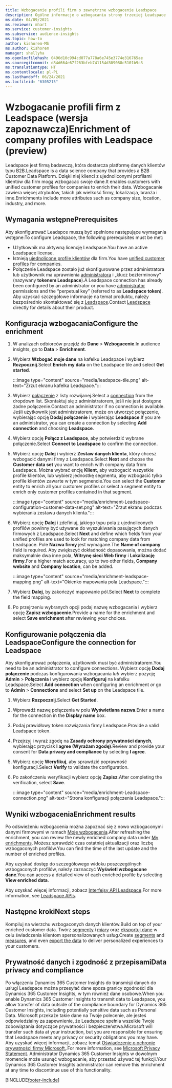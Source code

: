 ```yaml
---
title: Wzbogacanie profili firm o zewnętrzne wzbogacenie Leadspace
description: Ogólne informacje o wzbogacaniu strony trzeciej Leadspace.
ms.date: 04/09/2021
ms.reviewer: mhart
ms.service: customer-insights
ms.subservice: audience-insights
ms.topic: how-to
author: kishorem-MS
ms.author: kishorem
manager: shellyha
ms.openlocfilehash: 0496d10c994cd077a778a6e745e3774e316765ae
ms.sourcegitcommit: d84d664e67f263bfeb741154d309088c5101b9c3
ms.translationtype: HT
ms.contentlocale: pl-PL
ms.lasthandoff: 06/24/2021
ms.locfileid: "6305215"
---
```

# <a name="enrichment-of-company-profiles-with-leadspace-preview"></a><span data-ttu-id="9700a-103">Wzbogacanie profili firm z Leadspace (wersja zapoznawcza)</span><span class="sxs-lookup"><span data-stu-id="9700a-103">Enrichment of company profiles with Leadspace (preview)</span></span>

<span data-ttu-id="9700a-104">Leadspace jest firmą badawczą, która dostarcza platformę danych klientów typu B2B.</span><span class="sxs-lookup"><span data-stu-id="9700a-104">Leadspace is a data science company that provides a B2B Customer Data Platform.</span></span> <span data-ttu-id="9700a-105">Dzięki niej klienci z ujednoliconymi profilami klientów dla firm mogą wzbogacać swoje dane.</span><span class="sxs-lookup"><span data-stu-id="9700a-105">It enables customers with unified customer profiles for companies to enrich their data.</span></span> <span data-ttu-id="9700a-106">Wzbogacanie zawiera więcej atrybutów, takich jak wielkość firmy, lokalizacja, branża i inne.</span><span class="sxs-lookup"><span data-stu-id="9700a-106">Enrichments include more attributes such as company size, location, industry, and more.</span></span>

## <a name="prerequisites"></a><span data-ttu-id="9700a-107">Wymagania wstępne</span><span class="sxs-lookup"><span data-stu-id="9700a-107">Prerequisites</span></span>

<span data-ttu-id="9700a-108">Aby skonfigurować Leadspce muszą być spełnione następujące wymagania wstępne:</span><span class="sxs-lookup"><span data-stu-id="9700a-108">To configure Leadspace, the following prerequisites must be met:</span></span>

- <span data-ttu-id="9700a-109">Użytkownik ma aktywną licencję Leadspace.</span><span class="sxs-lookup"><span data-stu-id="9700a-109">You have an active Leadspace license.</span></span>
- <span data-ttu-id="9700a-110">Istnieją [ujednolicone profile klientów](customer-profiles.md) dla firm.</span><span class="sxs-lookup"><span data-stu-id="9700a-110">You have [unified customer profiles](customer-profiles.md) for companies.</span></span>
- <span data-ttu-id="9700a-111">Połączenie Leadspace zostało już skonfigurowane przez administratora lub użytkownik ma uprawnienia [administratora](permissions.md#administrator) i „klucz bezterminowy” (nazywany **tokenem Leadspace**).</span><span class="sxs-lookup"><span data-stu-id="9700a-111">A Leadspace connection has already been configured by an administrator or you have [administrator](permissions.md#administrator) permissions and the “perpetual key” (referred to as **Leadspace token**).</span></span> <span data-ttu-id="9700a-112">Aby uzyskać szczegółowe informacje na temat produktu, należy bezpośrednio skontaktować się z [Leadspace](https://www.leadspace.com/products/leadspace-on-demand/).</span><span class="sxs-lookup"><span data-stu-id="9700a-112">Contact [Leadspace](https://www.leadspace.com/products/leadspace-on-demand/) directly for details about their product.</span></span>

## <a name="configure-the-enrichment"></a><span data-ttu-id="9700a-113">Konfiguracja wzbogacania</span><span class="sxs-lookup"><span data-stu-id="9700a-113">Configure the enrichment</span></span>

1. <span data-ttu-id="9700a-114">W analizach odbiorców przejdź do **Dane** > **Wzbogacenie**.</span><span class="sxs-lookup"><span data-stu-id="9700a-114">In audience insights, go to **Data** > **Enrichment**.</span></span>

1. <span data-ttu-id="9700a-115">Wybierz **Wzbogać moje dane** na kafelku Leadspace i wybierz **Rozpocznij**.</span><span class="sxs-lookup"><span data-stu-id="9700a-115">Select **Enrich my data** on the Leadspace tile and select **Get started**.</span></span>

   :::image type="content" source="media/leadspace-tile.png" alt-text="Zrzut ekranu kafelka Leadspace.":::

1. <span data-ttu-id="9700a-117">Wybierz [połączenie](connections.md) z listy rozwijanej.</span><span class="sxs-lookup"><span data-stu-id="9700a-117">Select a [connection](connections.md) from the dropdown list.</span></span> <span data-ttu-id="9700a-118">Skontaktuj się z administratorem, jeśli nie jest dostępne żadne połączenie.</span><span class="sxs-lookup"><span data-stu-id="9700a-118">Contact an administrator if no connection is available.</span></span> <span data-ttu-id="9700a-119">Jeśli użytkownik jest administratorem, może on utworzyć połączenie, wybierając opcję **Dodaj połączenie** i wybierając **Leadspace**.</span><span class="sxs-lookup"><span data-stu-id="9700a-119">If you are an administrator, you can create a connection by selecting **Add connection** and choosing **Leadspace**.</span></span> 

1. <span data-ttu-id="9700a-120">Wybierz opcję **Połącz z Leadspace**, aby potwierdzić wybrane połączenie.</span><span class="sxs-lookup"><span data-stu-id="9700a-120">Select **Connect to Leadspace** to confirm the connection.</span></span>

1. <span data-ttu-id="9700a-121">Wybierz opcję **Dalej** i wybierz **Zestaw danych klienta**, który chcesz wzbogacić danymi firmy z Leadspace.</span><span class="sxs-lookup"><span data-stu-id="9700a-121">Select **Next** and choose the **Customer data set** you want to enrich with company data from Leadspace.</span></span> <span data-ttu-id="9700a-122">Można wybrać encję **Klient**, aby wzbogacić wszystkie profile klientów, lub wybierz jednostkę segmentu, aby wzbogacić tylko profile klientów zawarte w tym segmencie.</span><span class="sxs-lookup"><span data-stu-id="9700a-122">You can select the **Customer** entity to enrich all your customer profiles or select a segment entity to enrich only customer profiles contained in that segment.</span></span>

    :::image type="content" source="media/enrichment-Leadspace-configuration-customer-data-set.png" alt-text="Zrzut ekranu podczas wybierania zestawu danych klienta.":::

1. <span data-ttu-id="9700a-124">Wybierz opcję **Dalej** i zdefiniuj, jakiego typu pola z ujednoliconych profilów powinny być używane do wyszukiwania pasujących danych firmowych z Leadspace.</span><span class="sxs-lookup"><span data-stu-id="9700a-124">Select **Next** and define which fields from your unified profiles are used to look for matching company data from Leadspace.</span></span> <span data-ttu-id="9700a-125">Pole **Nazwa firmy** jest wymagane.</span><span class="sxs-lookup"><span data-stu-id="9700a-125">The **Name of company** field is required.</span></span> <span data-ttu-id="9700a-126">Aby zwiększyć dokładność dopasowania, można dodać maksymalnie dwa inne pola, **Witrynę sieci Web firmy** i **Lokalizację firmy**.</span><span class="sxs-lookup"><span data-stu-id="9700a-126">For a higher match accuracy, up to two other fields, **Company website** and **Company location**, can be added.</span></span>

   :::image type="content" source="media/enrichment-leadspace-mapping.png" alt-text="Okienko mapowania pola Leadspace.":::

1. <span data-ttu-id="9700a-128">Wybierz **Dalej**, by zakończyć mapowanie pól.</span><span class="sxs-lookup"><span data-stu-id="9700a-128">Select **Next** to complete the field mapping.</span></span>

1. <span data-ttu-id="9700a-129">Po przejrzeniu wybranych opcji podaj nazwę wzbogacania i wybierz opcję **Zapisz wzbogacenie**.</span><span class="sxs-lookup"><span data-stu-id="9700a-129">Provide a name for the enrichment and select **Save enrichment** after reviewing your choices.</span></span>


## <a name="configure-the-connection-for-leadspace"></a><span data-ttu-id="9700a-130">Konfigurowanie połączenia dla Leadspace</span><span class="sxs-lookup"><span data-stu-id="9700a-130">Configure the connection for Leadspace</span></span> 

<span data-ttu-id="9700a-131">Aby skonfigurować połączenia, użytkownik musi być administratorem.</span><span class="sxs-lookup"><span data-stu-id="9700a-131">You need to be an administrator to configure connections.</span></span> <span data-ttu-id="9700a-132">Wybierz opcję **Dodaj połączenie** podczas konfigurowania wzbogacania *lub* wybierz pozycję **Admin** > **Połączenia** i wybierz opcję **Konfiguruj** na kafelku Leadspace.</span><span class="sxs-lookup"><span data-stu-id="9700a-132">Select **Add connection** when configuring an enrichment *or* go to **Admin** > **Connections** and select **Set up** on the Leadspace tile.</span></span>

1. <span data-ttu-id="9700a-133">Wybierz **Rozpocznij**.</span><span class="sxs-lookup"><span data-stu-id="9700a-133">Select **Get Started**.</span></span> 

1. <span data-ttu-id="9700a-134">Wprowadź nazwę połączenia w polu **Wyświetlana nazwa**.</span><span class="sxs-lookup"><span data-stu-id="9700a-134">Enter a name for the connection in the **Display name** box.</span></span>

1. <span data-ttu-id="9700a-135">Podaj prawidłowy token rozwiązania firmy Leadspace.</span><span class="sxs-lookup"><span data-stu-id="9700a-135">Provide a valid Leadspace token.</span></span>

1. <span data-ttu-id="9700a-136">Przejrzyj i wyraź zgodę na **Zasady ochrony prywatności danych**, wybierając przycisk **I agree (Wyrażam zgodę)**.</span><span class="sxs-lookup"><span data-stu-id="9700a-136">Review and provide your consent for **Data privacy and compliance** by selecting **I agree**.</span></span>

1. <span data-ttu-id="9700a-137">Wybierz opcję **Weryfikuj**, aby sprawdzić poprawność konfiguracji.</span><span class="sxs-lookup"><span data-stu-id="9700a-137">Select **Verify** to validate the configuration.</span></span>

1. <span data-ttu-id="9700a-138">Po zakończeniu weryfikacji wybierz opcję **Zapisz**.</span><span class="sxs-lookup"><span data-stu-id="9700a-138">After completing the verification, select **Save**.</span></span>
   
   :::image type="content" source="media/enrichment-Leadspace-connection.png" alt-text="Strona konfiguracji połączenia Leadspace.":::

## <a name="enrichment-results"></a><span data-ttu-id="9700a-140">Wyniki wzbogacenia</span><span class="sxs-lookup"><span data-stu-id="9700a-140">Enrichment results</span></span>

<span data-ttu-id="9700a-141">Po odświeżeniu wzbogacenia można zapoznać się z nowo wzbogaconymi danymi firmowymi w ramach [Moje wzbogacenia](enrichment-hub.md).</span><span class="sxs-lookup"><span data-stu-id="9700a-141">After refreshing the enrichment, you can review the newly enriched company data under [My enrichments](enrichment-hub.md).</span></span> <span data-ttu-id="9700a-142">Możesz sprawdzić czas ostatniej aktualizacji oraz liczbę wzbogaconych profilów.</span><span class="sxs-lookup"><span data-stu-id="9700a-142">You can find the time of the last update and the number of enriched profiles.</span></span>

<span data-ttu-id="9700a-143">Aby uzyskać dostęp do szczegółowego widoku poszczególnych wzbogaconych profilów, należy zaznaczyć **Wyświetl wzbogacone dane**.</span><span class="sxs-lookup"><span data-stu-id="9700a-143">You can access a detailed view of each enriched profile by selecting **View enriched data**.</span></span>

<span data-ttu-id="9700a-144">Aby uzyskać więcej informacji, zobacz [Interfejsy API Leadspace](https://support.leadspace.com/hc/en-us/sections/201997649-API).</span><span class="sxs-lookup"><span data-stu-id="9700a-144">For more information, see [Leadspace APIs](https://support.leadspace.com/hc/en-us/sections/201997649-API).</span></span>

## <a name="next-steps"></a><span data-ttu-id="9700a-145">Następne kroki</span><span class="sxs-lookup"><span data-stu-id="9700a-145">Next steps</span></span>

<span data-ttu-id="9700a-146">Kompiluj na wierzchu wzbogaconych danych klientów.</span><span class="sxs-lookup"><span data-stu-id="9700a-146">Build on top of your enriched customer data.</span></span> <span data-ttu-id="9700a-147">Twórz [segmenty](segments.md) i [miary](measures.md) oraz [eksportuj dane](export-destinations.md) w celu świadczenia klientom spersonalizowanych usług.</span><span class="sxs-lookup"><span data-stu-id="9700a-147">Create [segments](segments.md) and [measures](measures.md), and even [export the data](export-destinations.md) to deliver personalized experiences to your customers.</span></span>

## <a name="data-privacy-and-compliance"></a><span data-ttu-id="9700a-148">Prywatność danych i zgodność z przepisami</span><span class="sxs-lookup"><span data-stu-id="9700a-148">Data privacy and compliance</span></span>

<span data-ttu-id="9700a-149">Po włączeniu Dynamics 365 Customer Insights do transmisji danych do usługi Leadspace można przesyłać dane spoza granicy zgodności dla Dynamics 365 Customer Insights, w tym również dane osobowe.</span><span class="sxs-lookup"><span data-stu-id="9700a-149">When you enable Dynamics 365 Customer Insights to transmit data to Leadspace, you allow transfer of data outside of the compliance boundary for Dynamics 365 Customer Insights, including potentially sensitive data such as Personal Data.</span></span> <span data-ttu-id="9700a-150">Microsoft przekaże takie dane na Twoje polecenie, ale jesteś odpowiedzialny za zapewnienie, że Leadspace spełnia wszelkie Twoje zobowiązania dotyczące prywatności i bezpieczeństwa.</span><span class="sxs-lookup"><span data-stu-id="9700a-150">Microsoft will transfer such data at your instruction, but you are responsible for ensuring that Leadspace meets any privacy or security obligations you may have.</span></span> <span data-ttu-id="9700a-151">Aby uzyskać więcej informacji, zobacz temat [Oświadczenie o ochronie prywatności firmy Microsoft.](https://go.microsoft.com/fwlink/?linkid=396732).</span><span class="sxs-lookup"><span data-stu-id="9700a-151">For more information, see [Microsoft Privacy Statement](https://go.microsoft.com/fwlink/?linkid=396732).</span></span>
<span data-ttu-id="9700a-152">Administrator Dynamics 365 Customer Insights w dowolnym momencie może usunąć wzbogacanie, aby przestać używać tej funkcji.</span><span class="sxs-lookup"><span data-stu-id="9700a-152">Your Dynamics 365 Customer Insights administrator can remove this enrichment at any time to discontinue use of this functionality.</span></span>


[!INCLUDE[footer-include](../includes/footer-banner.md)]
